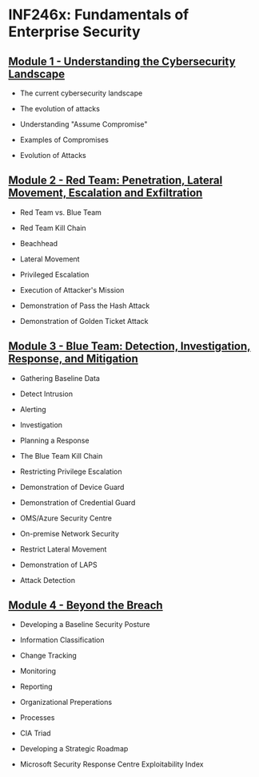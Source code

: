 # **INF246x: Fundamentals of Enterprise Security**


## **[Module 1 - Understanding the Cybersecurity Landscape](https://docs.google.com/document/d/1tuSOuyzhznqHjgxvfKwY4UpVUOx_zBlO7XiP4WnCv-I/edit?usp=sharing)**

* The current cybersecurity landscape

* The evolution of attacks

* Understanding "Assume Compromise"

* Examples of Compromises

* Evolution of Attacks


## **[Module 2 - Red Team: Penetration, Lateral Movement, Escalation and Exfiltration](https://docs.google.com/document/d/1KwVcGDr0-FtWNSzjgsFTvangnoLovYWF58dF5UcKfmA/edit?usp=sharing)**

* Red Team vs. Blue Team

* Red Team Kill Chain

* Beachhead

* Lateral Movement

* Privileged Escalation

* Execution of Attacker's Mission

* Demonstration of Pass the Hash Attack

* Demonstration of Golden Ticket Attack


## **[Module 3 - Blue Team: Detection, Investigation, Response, and Mitigation]()**

* Gathering Baseline Data

* Detect Intrusion

* Alerting

* Investigation

* Planning a Response

* The Blue Team Kill Chain

* Restricting Privilege Escalation

* Demonstration of Device Guard

* Demonstration of Credential Guard

* OMS/Azure Security Centre

* On-premise Network Security

* Restrict Lateral Movement

* Demonstration of LAPS

* Attack Detection


## **[Module 4 - Beyond the Breach]()**

* Developing a Baseline Security Posture

* Information Classification

* Change Tracking

* Monitoring

* Reporting

* Organizational Preperations

* Processes

* CIA Triad

* Developing a Strategic Roadmap

* Microsoft Security Response Centre Exploitability Index
